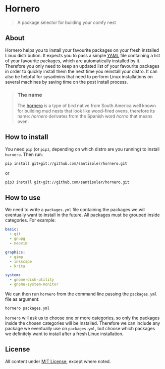 # Hornero

> A package selector for building your comfy nest

## About

Hornero helps you to install your favourite packages on your fresh installed
Linux distribution. It expects you to pass a simple
[YAML](https://en.wikipedia.org/wiki/YAML) file containing a list of your
favourite packages, which are automatically installed by it. Therefore you only
need to keep an updated list of your favourite packages in order to quickly
install them the next time you reinstall your distro. It can also be helpful
for sysadmins that need to perform Linux installations on several machines by
saving time on the post install process.

> ### The name
>
> The [hornero](https://en.wikipedia.org/wiki/Hornero) is a type of bird native
> from South America well known for building mud nests that look like
> wood-fired ovens, therefore its name: _hornero_ derivates from the Spanish
> word _horno_ that means oven.


## How to install

You need `pip` (or `pip3`, depending on which distro are you running) to
install `hornero`.
Then run:

```bash
pip install git+git://github.com/santisoler/hornero.git
```

or

```bash
pip3 install git+git://github.com/santisoler/hornero.git
```

## How to use

We need to write a `packages.yml` file containing the packages we will
eventually want to install in the future.
All packages must be grouped inside categories.
For example:

```yaml
basic:
  - git
  - gnupg
  - neovim

graphics:
  - gimp
  - inkscape
  - krita

system:
  - gnome-disk-utility
  - gnome-system-monitor
```

We can then run `hornero` from the command line passing the `packages.yml` file
as argument:

```bash
hornero packages.yml
```

`hornero` will ask us to choose one or more categories, so only the packages
inside the chosen categories will be installed.
Therefore we can include any package we eventually use on `packages.yml`, but
choose which packages we definitely want to install after a fresh Linux
installation.

## License

All content under [MIT License](https://mit-license.org/), except where noted.
